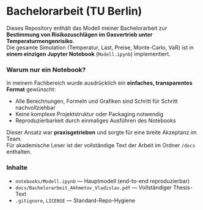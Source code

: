 # Bachelorarbeit (TU Berlin)

Dieses Repository enthält das Modell meiner Bachelorarbeit zur **Bestimmung von Risikozuschlägen im Gasvertrieb unter Temperaturmengenrisiko**.  
Die gesamte Simulation (Temperatur, Last, Preise, Monte-Carlo, VaR) ist in **einem einzigen Jupyter Notebook** (`Modell.ipynb`) implementiert.  

### Warum nur ein Notebook?
In meinem Fachbereich wurde ausdrücklich ein **einfaches, transparentes Format** gewünscht:
- Alle Berechnungen, Formeln und Grafiken sind Schritt für Schritt nachvollziehbar  
- Keine komplexe Projektstruktur oder Packaging notwendig  
- Reproduzierbarkeit durch einmaliges Ausführen des Notebooks  

Dieser Ansatz war **praxisgetrieben** und sorgte für eine breite Akzeptanz im Team.  
Für akademische Leser ist der vollständige Text der Arbeit im Ordner `/docs` enthalten.  

### Inhalte
- `notebooks/Modell.ipynb` — Hauptmodell (end-to-end reproduzierbar)  
- `docs/Bachelorarbeit_Akhmetov_Vladislav.pdf` — Vollständiger Thesis-Text  
- `.gitignore`, `LICENSE` — Standard-Repo-Hygiene  

